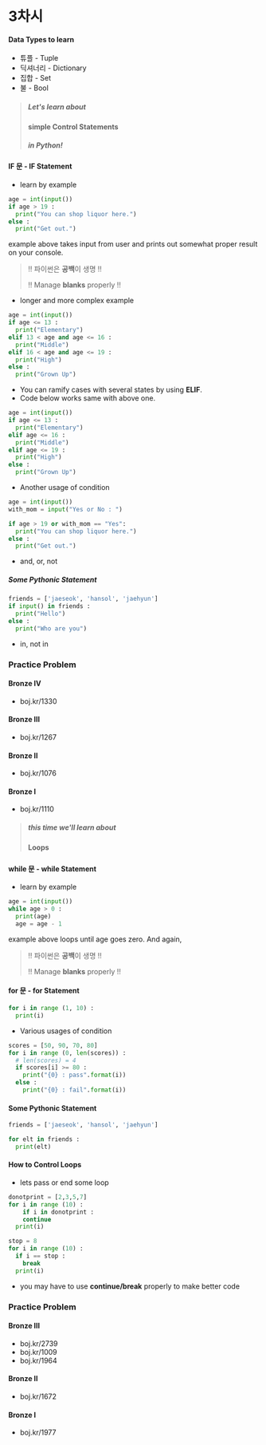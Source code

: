 # 3차시



#### Data Types to learn

- 튜플 - Tuple
- 딕셔너리 - Dictionary
- 집합 - Set
- 불 - Bool



> ##### Let's learn about 
>
> #### simple Control Statements
>
> ##### in Python!



#### IF 문 - IF Statement

- learn by example

```python
age = int(input())
if age > 19 :
  print("You can shop liquor here.")
else :
  print("Get out.")
```

example above takes input from user and prints out somewhat proper result on your console.

> !! 파이썬은 **공백**이 생명 !!
>
> !!  Manage **blanks** properly !!



- longer and more complex example

```python
age = int(input())
if age <= 13 :
  print("Elementary")
elif 13 < age and age <= 16 :
  print("Middle")
elif 16 < age and age <= 19 :
  print("High")
else :
  print("Grown Up")
```

- You can ramify cases with several states by using **ELIF**.
- Code below works same with above one.

```python
age = int(input())
if age <= 13 :
  print("Elementary")
elif age <= 16 :
  print("Middle")
elif age <= 19 :
  print("High")
else :
  print("Grown Up")
```



- Another usage of condition

```python
age = int(input())
with_mom = input("Yes or No : ")

if age > 19 or with_mom == "Yes":
  print("You can shop liquor here.")
else :
  print("Get out.")
```

- and, or, not



##### Some Pythonic Statement

```python
friends = ['jaeseok', 'hansol', 'jaehyun']
if input() in friends :
  print("Hello")
else :
  print("Who are you")
```

- in, not in

### Practice Problem

#### Bronze IV

- boj.kr/1330

#### Bronze III

- boj.kr/1267

#### Bronze II

- boj.kr/1076

#### Bronze I

- boj.kr/1110





> ##### this time we'll learn about
>
> #### Loops



##### 

#### while 문 - while Statement

- learn by example

```python
age = int(input())
while age > 0 :
  print(age)
  age = age - 1
```

example above loops until age goes zero. And again,

> !! 파이썬은 **공백**이 생명 !!
>
> !!  Manage **blanks** properly !!



#### for 문 - for Statement 

```python
for i in range (1, 10) :
  print(i)
```



- Various usages of condition

```python
scores = [50, 90, 70, 80]
for i in range (0, len(scores)) :
  # len(scores) = 4
  if scores[i] >= 80 :
    print("{0} : pass".format(i))
  else :
    print("{0} : fail".format(i))
```



#### Some Pythonic Statement

```python
friends = ['jaeseok', 'hansol', 'jaehyun']

for elt in friends :
  print(elt)
```



#### How to Control Loops

- lets pass or end some loop

```python
donotprint = [2,3,5,7]
for i in range (10) :
	if i in donotprint :
    continue
  print(i)
```

```python
stop = 8
for i in range (10) :
  if i == stop :
    break
  print(i)
```

- you may have to use **continue/break** properly to make better code





### Practice Problem

#### Bronze III

- boj.kr/2739
- boj.kr/1009
- boj.kr/1964

#### Bronze II

- boj.kr/1672

#### Bronze I

- boj.kr/1977

